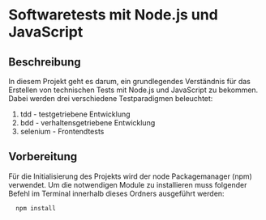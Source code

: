 # Softwaretests mit Node.js und JavaScript

## Beschreibung

In diesem Projekt geht es darum, ein grundlegendes Verständnis für das Erstellen von technischen Tests mit Node.js und JavaScript zu bekommen.
Dabei werden drei verschiedene Testparadigmen beleuchtet:

1) tdd - testgetriebene Entwicklung
2) bdd - verhaltensgetriebene Entwicklung
3) selenium - Frontendtests

## Vorbereitung

Für die Initialisierung des Projekts wird der node Packagemanager (npm) verwendet.
Um die notwendigen Module zu installieren muss folgender Befehl im Terminal innerhalb dieses Ordners ausgeführt werden:

```Terminal
  npm install
```
